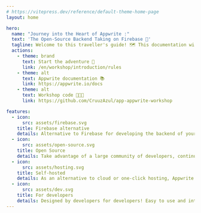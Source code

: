 ```yaml
---
# https://vitepress.dev/reference/default-theme-home-page
layout: home

hero:
  name: "Journey into the Heart of Appwrite :"
  text: 'The Open-Source Backend Taking on Firebase 🧳'
  tagline: Welcome to this traveller's guide! 🗺️ This documentation will guide you through each destination at the heart of Appwrite! Consult the detailed information, tips and solutions for each module to discover the fundamentals that make Appwrite an indispensable tool for all developers! Join us for this experience 🛫
  actions:
    - theme: brand
      text: Start the adventure 🚢
      link: /en/workshop/introduction/rules
    - theme: alt
      text: Appwrite documentation 📚
      link: https://appwrite.io/docs
    - theme: alt
      text: Workshop code 👨🏼‍💻
      link: https://github.com/CruuzAzul/app-appwrite-workshop

features:
  - icon:
      src: assets/firebase.svg
    title: Firebase alternative
    details: Alternative to Firebase for developing the backend of your web and mobile applications.
  - icon:
      src: assets/open-source.svg
    title: Open Source
    details: Take advantage of a large community of developers, continuous improvement and complete documentation.
  - icon:
      src: assets/hosting.svg
    title: Self-hosted
    details: As an alternative to cloud or one-click hosting, Appwrite can be installed on your own server.
  - icon:
      src: assets/dev.svg
    title: For developers
    details: Designed by developers for developers! Easy to use and integrate into your applications.
---
```

